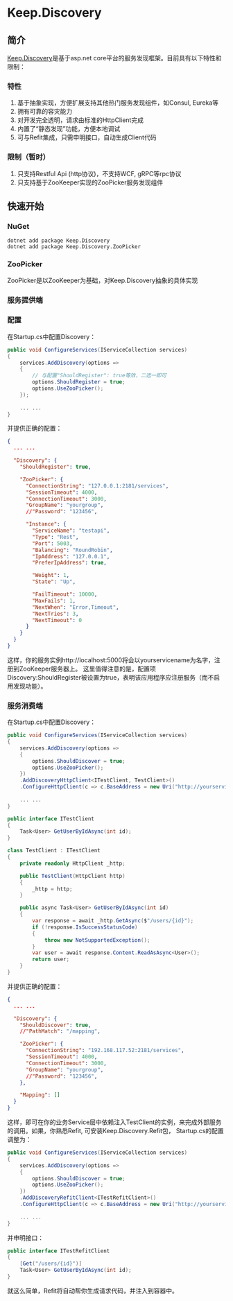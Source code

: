# **Keep.Discovery**

## 简介
[Keep.Discovery](https://github.com/redochenzhen/discovery)是基于asp.net core平台的服务发现框架。目前具有以下特性和限制：

### 特性
1. 基于抽象实现，方便扩展支持其他热门服务发现组件，如Consul, Eureka等
2. 拥有可靠的容灾能力
3. 对开发完全透明，请求由标准的HttpClient完成
4. 内置了“静态发现”功能，方便本地调试
5. 可与Refit集成，只需申明接口，自动生成Client代码

### 限制（暂时）
1. 只支持Restful Api (http协议)，不支持WCF, gRPC等rpc协议
2. 只支持基于ZooKeeper实现的ZooPicker服务发现组件

## 快速开始
### NuGet
```
dotnet add package Keep.Discovery
dotnet add package Keep.Discovery.ZooPicker
```

### ZooPicker
ZooPicker是以ZooKeeper为基础，对Keep.Discovery抽象的具体实现

### 服务提供端
### 配置
在Startup.cs中配置Discovery：
```cs
public void ConfigureServices(IServiceCollection services)
{
    services.AddDiscovery(options =>
    {   
        // 与配置"ShouldRegister": true等效，二选一即可
        options.ShouldRegister = true;
        options.UseZooPicker();
    });
    
    ... ...
}
```
并提供正确的配置：
```json
{
  ... ...

  "Discovery": {
    "ShouldRegister": true,

    "ZooPicker": {
      "ConnectionString": "127.0.0.1:2181/services",
      "SessionTimeout": 4000,
      "ConnectionTimeout": 3000,
      "GroupName": "yourgroup",
      //"Password": "123456",

      "Instance": {
        "ServiceName": "testapi",
        "Type": "Rest",
        "Port": 5003,
        "Balancing": "RoundRobin",
        "IpAddress": "127.0.0.1",
        "PreferIpAddress": true,

        "Weight": 1,
        "State": "Up",

        "FailTimeout": 10000,
        "MaxFails": 1,
        "NextWhen": "Error,Timeout",
        "NextTries": 3,
        "NextTimeout": 0
      }
    }
  }
}
```
这样，你的服务实例http://localhost:5000将会以yourservicename为名字，注册到ZooKeeper服务器上。
这里值得注意的是，配置项Discovery:ShouldRegister被设置为true，表明该应用程序应注册服务（而不启用发现功能）。

### 服务消费端
在Startup.cs中配置Discovery：
```cs
public void ConfigureServices(IServiceCollection services)
{
    services.AddDiscovery(options =>
    {   
        options.ShouldDiscover = true;
        options.UseZooPicker();
    })
    .AddDiscoveryHttpClient<ITestClient, TestClient>()
    .ConfigureHttpClient(c => c.BaseAddress = new Uri("http://yourservicename"));
    
    ... ...
}

public interface ITestClient
{
    Task<User> GetUserByIdAsync(int id);
}

class TestClient : ITestClient
{
    private readonly HttpClient _http;

    public TestClient(HttpClient http)
    {
        _http = http;
    }

    public async Task<User> GetUserByIdAsync(int id)
    {
        var response = await _http.GetAsync($"/users/{id}");
        if (!response.IsSuccessStatusCode)
        {
            throw new NotSupportedException();
        }
        var user = await response.Content.ReadAsAsync<User>();
        return user;
    }
}

```
并提供正确的配置：
```json
{
  ... ...

  "Discovery": {
    "ShouldDiscover": true,
    //"PathMatch": "/mapping",

    "ZooPicker": {
      "ConnectionString": "192.168.117.52:2181/services",
      "SessionTimeout": 4000,
      "ConnectionTimeout": 3000,
      "GroupName": "yourgroup",
      //"Password": "123456",
    },

    "Mapping": []
  }
}
```

这样，即可在你的业务Service层中依赖注入TestClient的实例，来完成外部服务的调用。如果，你熟悉Refit, 可安装Keep.Discovery.Refit包，
Startup.cs的配置调整为：
```cs
public void ConfigureServices(IServiceCollection services)
{
    services.AddDiscovery(options =>
    {   
        options.ShouldDiscover = true;
        options.UseZooPicker();
    })
    .AddDiscoveryRefitClient<ITestRefitClient>()
    .ConfigureHttpClient(c => c.BaseAddress = new Uri("http://yourservicename"));
    
    ... ...
}
```
并申明接口：
```cs
public interface ITestRefitClient
{
    [Get("/users/{id}")]
    Task<User> GetUserByIdAsync(int id);
}
```

就这么简单，Refit将自动帮你生成请求代码，并注入到容器中。